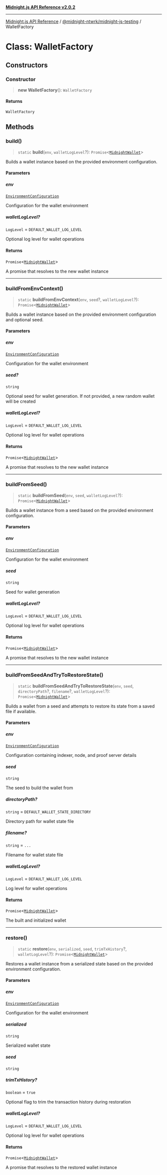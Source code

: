 [**Midnight.js API Reference v2.0.2**](../../../README.md)

***

[Midnight.js API Reference](../../../packages.md) / [@midnight-ntwrk/midnight-js-testing](../README.md) / WalletFactory

# Class: WalletFactory

## Constructors

### Constructor

> **new WalletFactory**(): `WalletFactory`

#### Returns

`WalletFactory`

## Methods

### build()

> `static` **build**(`env`, `walletLogLevel`?): `Promise`\<[`MidnightWallet`](../type-aliases/MidnightWallet.md)\>

Builds a wallet instance based on the provided environment configuration.

#### Parameters

##### env

[`EnvironmentConfiguration`](../interfaces/EnvironmentConfiguration.md)

Configuration for the wallet environment

##### walletLogLevel?

`LogLevel` = `DEFAULT_WALLET_LOG_LEVEL`

Optional log level for wallet operations

#### Returns

`Promise`\<[`MidnightWallet`](../type-aliases/MidnightWallet.md)\>

A promise that resolves to the new wallet instance

***

### buildFromEnvContext()

> `static` **buildFromEnvContext**(`env`, `seed`?, `walletLogLevel`?): `Promise`\<[`MidnightWallet`](../type-aliases/MidnightWallet.md)\>

Builds a wallet instance based on the provided environment configuration and optional seed.

#### Parameters

##### env

[`EnvironmentConfiguration`](../interfaces/EnvironmentConfiguration.md)

Configuration for the wallet environment

##### seed?

`string`

Optional seed for wallet generation. If not provided, a new random wallet will be created

##### walletLogLevel?

`LogLevel` = `DEFAULT_WALLET_LOG_LEVEL`

Optional log level for wallet operations

#### Returns

`Promise`\<[`MidnightWallet`](../type-aliases/MidnightWallet.md)\>

A promise that resolves to the new wallet instance

***

### buildFromSeed()

> `static` **buildFromSeed**(`env`, `seed`, `walletLogLevel`?): `Promise`\<[`MidnightWallet`](../type-aliases/MidnightWallet.md)\>

Builds a wallet instance from a seed based on the provided environment configuration.

#### Parameters

##### env

[`EnvironmentConfiguration`](../interfaces/EnvironmentConfiguration.md)

Configuration for the wallet environment

##### seed

`string`

Seed for wallet generation

##### walletLogLevel?

`LogLevel` = `DEFAULT_WALLET_LOG_LEVEL`

Optional log level for wallet operations

#### Returns

`Promise`\<[`MidnightWallet`](../type-aliases/MidnightWallet.md)\>

A promise that resolves to the new wallet instance

***

### buildFromSeedAndTryToRestoreState()

> `static` **buildFromSeedAndTryToRestoreState**(`env`, `seed`, `directoryPath`?, `filename`?, `walletLogLevel`?): `Promise`\<[`MidnightWallet`](../type-aliases/MidnightWallet.md)\>

Builds a wallet from a seed and attempts to restore its state from a saved file if available.

#### Parameters

##### env

[`EnvironmentConfiguration`](../interfaces/EnvironmentConfiguration.md)

Configuration containing indexer, node, and proof server details

##### seed

`string`

The seed to build the wallet from

##### directoryPath?

`string` = `DEFAULT_WALLET_STATE_DIRECTORY`

Directory path for wallet state file

##### filename?

`string` = `...`

Filename for wallet state file

##### walletLogLevel?

`LogLevel` = `DEFAULT_WALLET_LOG_LEVEL`

Log level for wallet operations

#### Returns

`Promise`\<[`MidnightWallet`](../type-aliases/MidnightWallet.md)\>

The built and initialized wallet

***

### restore()

> `static` **restore**(`env`, `serialized`, `seed`, `trimTxHistory`?, `walletLogLevel`?): `Promise`\<[`MidnightWallet`](../type-aliases/MidnightWallet.md)\>

Restores a wallet instance from a serialized state based on the provided environment configuration.

#### Parameters

##### env

[`EnvironmentConfiguration`](../interfaces/EnvironmentConfiguration.md)

Configuration for the wallet environment

##### serialized

`string`

Serialized wallet state

##### seed

`string`

##### trimTxHistory?

`boolean` = `true`

Optional flag to trim the transaction history during restoration

##### walletLogLevel?

`LogLevel` = `DEFAULT_WALLET_LOG_LEVEL`

Optional log level for wallet operations

#### Returns

`Promise`\<[`MidnightWallet`](../type-aliases/MidnightWallet.md)\>

A promise that resolves to the restored wallet instance
